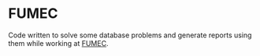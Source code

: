 # FUMEC

Code written to solve some database problems and generate reports using them while working at [FUMEC](https://www.fumec.sp.gov.br/).
